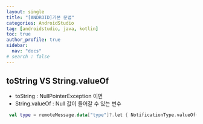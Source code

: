 ```yaml
---
layout: single
title: "[ANDROID]기본 문법"
categories: AndroidStudio
tag: [androidstudio, java, kotlin]
toc: true
author_profile: true
sidebar:
  nav: "docs"
# search : false
---
```


## toString VS String.valueOf

- toString : NullPointerException 이면
- String.valueOf : Null 값이 들어갈 수 있는 변수

```kotlin
 val type = remoteMessage.data["type"]?.let { NotificationType.valueOf(it) }

```
